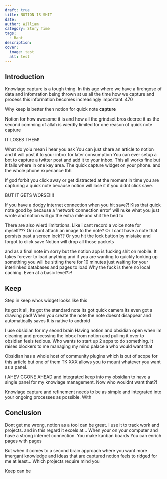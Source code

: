 ```yaml
---
draft: true
title: NOTION IS SHIT
date: 
author: William
category: Story Time
tags:
  - Rant
description: 
cover:
  image: test
  alt: test
---
```


## Introduction

Knowlage capture is a tough thing. In this age where we have a firehgose of data and infomration being thrown at us all the time how we capture and process this information becomes increasingly important. 470




Why keep is better then notion for quick note **capture**






Notion for how awesome it is 
and how all the grindset bros decree it as the second comming of allah is wierdly limited for one reason of quick note capture 

IT LOSES THEM!


What do yoiu mean i hear you ask 
You can just share an article to notion and it will post it to your inbox for later consumption 
You can ever setup a bot to capture a twitter post and add it to your inbox.
This all works fine but it fails where in one key area. The quick capture widget on your phone. and the whole phone experiance tbh

<TK Insert image of phone widget/>

If god forbit you click away or get distracted at the moment in time you are capturing a quick note because notion will  lose it if you didnt click save.

BUT IT GETS WORSE!!!!

If you have a dodgy internet connection when you hit save?! Kiss that quick note good by because a 'network connection error' will nuke what you just wrote and notion will go the extra mile and shit the bed to





There are also wierd limitations. Like i cant record a voice note for myself???
Or i cant attach an image to the note?
 Or I cant have a note that persists past a screen lock?? 
Or you hit the lock button by mistake and forgot to click save Notion will drop all those packets


and as a final note im sorry but the notion app is fucking shit on mobile. It takes forever to load anything and if you are wanting to quickly looking up something you will be sitting there for 10 minutes just waiting for your interlinked databases and pages to load 
Why the fuck is there no local caching. Even at a basic level?>!



## Keep

Step in keep whos widget looks like this

<TK Insert image/>


Its got it all, Its got the standard note its got quick camera its even got a drawing pad!
When you create the note the note doesnt disappear and automatically saves
It is native to android 





I use obsidian for my seond brain
Having notion and obsidian open when im cleaning and processing the inbox from notion and pulling it over to obsidian feels tedious. Who wants to start up 2 apps to do something. It raises blockers to me managing my mind palace a who would want that


Obsidian has a whole host of community plugins which is out of scope for this article but one of them TK XXX allows you to mount whatever you want as a panel.

i AHEV CGONE AHEAD and integrated keep into my obsidian to have a single panel for my knowlage management. Now who wouldnt want that?! 



Knowlage capture and refinement needs to be as simple and integrated into your ongoing processes as possible. With 





## Conclusion

Dont get me wrong, notion as a tool can be great. I use it to track work and projects. and in this regard it excels at...
When your on your computer and have a strong internet connection.
You make kanban boards 
You can enrich pages with pages

But when it comes to a second brain approach
where you want more imergant knowledge and ideas that are captured notion feels to ridged for me at least... Which projects require mind you 

Keep can be
